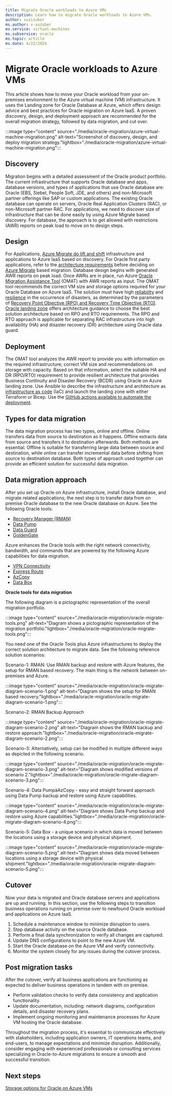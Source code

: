 ```yaml
---
title: Migrate Oracle workloads to Azure VMs
description: Learn how to migrate Oracle workloads to Azure VMs.
author: suzizuber
ms.author: v-suzuber
ms.service: virtual-machines
ms.subservice: oracle
ms.topic: article
ms.date: 4/22/2024
---
```


# Migrate Oracle workloads to Azure VMs  

This article shows how to move your Oracle workload from your on-premises environment to the Azure virtual machine (VM) infrastructure. It uses the Landing zone for Oracle Database at Azure, which offers design advice and best practices for Oracle migration on Azure IaaS. A proven discovery, design, and deployment approach are recommended for the overall migration strategy, followed by data migration, and cut over. 

:::image type="content" source="./media/oracle-migration/azure-virtual-machine-migration.png" alt-text="Screenshot of discovery, design, and deploy migration strategy."lightbox="./media/oracle-migration/azure-virtual-machine-migration.png":::

## Discovery

Migration begins with a detailed assessment of the Oracle product portfolio. The current infrastructure that supports Oracle database and apps, database versions, and types of applications that use Oracle database are: Oracle (EBS, Siebel, People Soft, JDE, and others) and non-Microsoft partner offerings like SAP or custom applications. The existing Oracle database can operate on servers, Oracle Real Application Clusters (RAC), or non-Microsoft partner RAC. For applications, we need to discover size of infrastructure that can be done easily by using Azure Migrate based discovery. For database, the approach is to get allowed with restrictions (AWR) reports on peak load to move on to design steps. 

## Design 

For Applications, [Azure Migrate do lift and shift](/azure/migrate/migrate-services-overview#migration-and-modernization-tool) infrastructure and applications to Azure IaaS based on discovery. For Oracle first party applications, refer to the [architecture requirements](/azure/virtual-machines/workloads/oracle/deploy-application-oracle-database-azure) before deciding on [Azure Migrate](https://azure.microsoft.com/products/azure-migrate) based migration. Database design begins with generated AWR reports on peak load. Once AWRs are in place, run Azure [Oracle Migration Assistance Tool](https://github.com/Azure/Oracle-Workloads-for-Azure/tree/main/omat) (OMAT) with AWR reports as input. The OMAT tool recommends the correct VM size and storage options required for your Oracle Database on Azure IaaS. The solution must have high [reliability](/azure/reliability/overview) and [resilience](https://azure.microsoft.com/files/Features/Reliability/AzureResiliencyInfographic.pdf) in the occurrence of disasters, as determined by the parameters of [Recovery Point Objective (RPO) and Recovery Time Objective (RTO)](/azure/reliability/disaster-recovery-overview). [Oracle landing zone](/azure/cloud-adoption-framework/scenarios/oracle-iaas/introduction-oracle-landing-zone) offers architecture guidance to choose the best solution architecture based on RPO and RTO requirements. The RPO and RTO approach is applicable for separating RAC infrastructure into high availability (HA) and disaster recovery (DR) architecture using Oracle data guard.

## Deployment 

The OMAT tool analyzes the AWR report to provide you with information on the required infrastructure; correct VM size and recommendations on storage with capacity. Based on that information, select the suitable HA and DR (RPO/RTO) requirement to provide resilient architecture that provides Business Continuity and Disaster Recovery (BCDR) using Oracle on Azure landing zone. Use Ansible to describe the infrastructure and architecture as [infrastructure as code](/devops/deliver/what-is-infrastructure-as-code) (IaC) and launch the landing zone with either Terraform or Bicep. Use the [GitHub actions available to automate the deployment](https://github.com/Azure/lza-oracle). 

## Types for data migration  

The data migration process has two types, online and offline. Online transfers data from source to destination as it happens. Offline extracts data from source and transfers it to destination afterwards. Both methods are essential. Offline is suitable for transferring large data between source and destination, while online can transfer incremental data before shifting from source to destination database. Both types of approach used together can provide an efficient solution for successful data migration.  

## Data migration approach

After you set up Oracle on Azure infrastructure, install Oracle database, and migrate related applications; the next step is to transfer data from on premise Oracle database to the new Oracle database on Azure. See the following Oracle tools: 

- [Recovery Manager (RMAN)](https://docs.oracle.com/en/database/oracle/oracle-database/19/bradv/getting-started-rman.html)
- [Data Pump](https://docs.oracle.com/en/database/oracle/oracle-database/19/sutil/oracle-data-pump-overview.html)
- [Data Guard](https://docs.oracle.com/en/database/oracle/oracle-database/21/sbydb/introduction-to-oracle-data-guard-concepts.html) 
- [GoldenGate](https://docs.oracle.com/goldengate/c1230/gg-winux/GGCON/introduction-oracle-goldengate.htm)

Azure enhances the Oracle tools with the right network connectivity, bandwidth, and commands that are powered by the following Azure capabilities for data migration.

- [VPN Connectivity](/azure/vpn-gateway/)
- [Express Route](/azure/expressroute/expressroute-introduction)
- [AzCopy](/azure/storage/common/storage-ref-azcopy)
- [Data Box](/azure/databox/data-box-overview)

**Oracle tools for data migration**

The following diagram is a pictographic representation of the overall migration portfolio.

:::image type="content" source="./media/oracle-migration/oracle-migrate-tools.png" alt-text="Diagram shows a pictographic representation of the migration portfolio."lightbox="./media/oracle-migration/oracle-migrate-tools.png":::

You need one of the Oracle Tools plus Azure infrastructures to deploy the correct solution architecture to migrate data. See the following reference solution scenarios:

Scenario-1: RMAN: Use RMAN backup and restore with Azure features, the setup for RMAN based recovery. The main thing is the network between on-premises and Azure.

:::image type="content" source="./media/oracle-migration/oracle-migrate-diagram-scenario-1.png" alt-text="Diagram shows the setup for RMAN based recovery."lightbox="./media/oracle-migration/oracle-migrate-diagram-scenario-1.png":::

Scenario-2: RMAN Backup Approach

:::image type="content" source="./media/oracle-migration/oracle-migrate-diagram-scenario-2.png" alt-text="Diagram shows the RMAN backup and restore approach."lightbox="./media/oracle-migration/oracle-migrate-diagram-scenario-2.png":::
 
Scenario-3: Alternatively, setup can be modified in multiple different ways as depicted in the following scenario.

:::image type="content" source="./media/oracle-migration/oracle-migrate-diagram-scenario-3.png" alt-text="Diagram shows modified versions of scenario 2."lightbox="./media/oracle-migration/oracle-migrate-diagram-scenario-3.png":::
 
Scenario-4: Data PumpàAzCopy - easy and straight forward approach using Data Pump backup and restore using Azure capabilities.

:::image type="content" source="./media/oracle-migration/oracle-migrate-diagram-scenario-4.png" alt-text="Diagram shows Data Pump backup and restore using Azure capabilities."lightbox="./media/oracle-migration/oracle-migrate-diagram-scenario-4.png":::
 
Scenario-5: Data Box - a unique scenario in which data is moved between the locations using a storage device and physical shipment.

:::image type="content" source="./media/oracle-migration/oracle-migrate-diagram-scenario-5.png" alt-text="Diagram shows data moved between locations using a storage device with physical shipment."lightbox="./media/oracle-migration/oracle-migrate-diagram-scenario-5.png":::

## Cutover

Now your data is migrated and Oracle database servers and applications are up and running. In this section, use the following steps to transition business operations running on premise over to newfound Oracle workload and applications on Azure IaaS.

1. Schedule a maintenance window to minimize disruption to users.
2. Stop database activity on the source Oracle database.
3. Perform a final data synchronization to verify all changes are captured.
4. Update DNS configurations to point to the new Azure VM.
5. Start the Oracle database on the Azure VM and verify connectivity.
6. Monitor the system closely for any issues during the cutover process.

## Post migration tasks 

After the cutover, verify all business applications are functioning as expected to deliver business operations in tandem with on premise. 

- Perform validation checks to verify data consistency and application functionality.
- Update documentation, including: network diagrams, configuration details, and disaster recovery plans.
- Implement ongoing monitoring and maintenance processes for Azure VM hosting the Oracle database.

Throughout the migration process, it's essential to communicate effectively with stakeholders, including application owners, IT operations teams, and end-users, to manage expectations and minimize disruption. Additionally, consider engaging with experienced professionals or consulting services specializing in Oracle-to-Azure migrations to ensure a smooth and successful transition. 

## Next steps 

[Storage options for Oracle on Azure VMs](/azure/virtual-machines/workloads/oracle/oracle-storage) 

